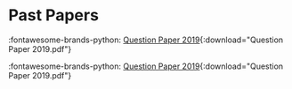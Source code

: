 # Past Papers

<div class="grid cards" markdown>
  


</div>

:fontawesome-brands-python: [Question Paper 2019](NAH_Computing-Science_QP_2019.pdf){:download="Question Paper 2019.pdf"}

:fontawesome-brands-python: [Question Paper 2019](NAH_Computing-Science_QP_2019.pdf){:download="Question Paper 2019.pdf"}
